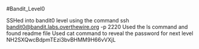 #Bandit_Level0

SSHed into bandit0 level using the command ssh bandit0@bandit.labs.overthewire.org -p 2220
Used the ls command and found readme file
Used cat command to reveal the password for next level NH2SXQwcBdpmTEzi3bvBHMM9H66vVXjL
